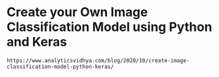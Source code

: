 # Create your Own Image Classification Model using Python and Keras
    https://www.analyticsvidhya.com/blog/2020/10/create-image-classification-model-python-keras/


